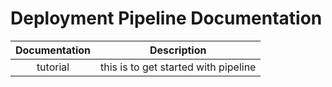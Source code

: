 # Deployment Pipeline Documentation

| Documentation | Description | 
|:------:|:-----:|
| tutorial | this is to get started with pipeline |
